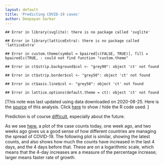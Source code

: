 ```yaml
---
layout: default
title: 'Predicting COVID-19 cases'
author: Deepayan Sarkar
---
```





```
## Error in library(svglite): there is no package called 'svglite'
```

```
## Error in library(latticeExtra): there is no package called 'latticeExtra'
```

```
## Error in custom.theme(symbol = bpaired[c(FALSE, TRUE)], fill = bpaired[c(TRUE, : could not find function "custom.theme"
```

```
## Error in ct$strip.background$col <- "grey90": object 'ct' not found
```

```
## Error in ct$strip.border$col <- "grey50": object 'ct' not found
```

```
## Error in ct$axis.line$col <- "grey50": object 'ct' not found
```

```
## Error in lattice.options(default.theme = ct): object 'ct' not found
```




[This note was last updated using data downloaded on 
2020-08-25. Here is the
[source](https://github.com/deepayan/deepayan.github.io/blob/master/covid-19/prediction.rmd) of this analysis. Click <a href="#"
data-toggle="collapse" data-target="div.sourceCode"
aria-expanded="true">here</a> to show / hide the R code used. ]


Prediction is of course
[difficult](https://quoteinvestigator.com/2013/10/20/no-predict/),
especially about the future.

As we see [here](doubling.html), a plot of the case counts today, one
week ago, and two weeks ago gives us a good sense of how different
countries are managing the spread of COVID-19. The following plot is
similar, showing the latest counts, and also shows how much the counts
have increased in the last 4 days, and the 4 days before that. These
are on a logarithmic scale, which means that the 4-day increases are a
measure of the percentage increase; larger means faster rate of
growth.


















